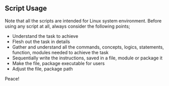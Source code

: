 ## Script Usage
Note that all the scripts are intended for Linux system environment. Before using any script at all, always consider the following points;
- Understand the task to achieve
- Flesh out the task in details
- Gather and understand all the commands, concepts, logics, statements, function, modules needed to achieve the task
- Sequentially write the instructions, saved in a file, module or package it
- Make the file, package executable for users
- Adjust the file, package path

Peace!